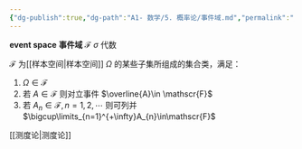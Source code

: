 ```yaml
---
{"dg-publish":true,"dg-path":"A1- 数学/5. 概率论/事件域.md","permalink":"/A1- 数学/5. 概率论/事件域/","dgPassFrontmatter":true,"noteIcon":"","created":"2024-05-21T15:20:27.908+08:00","updated":"2025-04-14T18:25:19.657+08:00"}
---
```


**event space**
**事件域**   $\mathscr{F}$     $\sigma$ 代数

$\mathscr{F}$ 为[[样本空间\|样本空间]] $\Omega$ 的某些子集所组成的集合类，满足：
1. $\Omega \in \mathscr{F}$
2. 若 $A\in \mathscr{F}$     则对立事件 $\overline{A}\in \mathscr{F}$
3. 若 $A_{n}\in\mathscr{F},n=1,2,\cdots$ 则可列并 $\bigcup\limits_{n=1}^{+\infty}A_{n}\in\mathscr{F}$


[[测度论\|测度论]]
